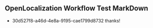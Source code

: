 ## OpenLocalization Workflow Test MarkDown

* 30d527f8-a46d-4e8a-9195-cae1799d8732 
thanks!



<!--HONumber=Jan16_HO4-->
